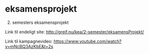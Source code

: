 # eksamensprojekt
2. semesters eksamensprojekt

Link til endeligt site: http://greif.nu/kea/2-semester/eksamensProjekt/ 

Link til kampagnevideo: https://www.youtube.com/watch?v=mNcBQ3AzKbE&t=2s 
